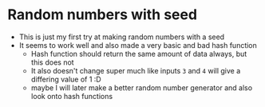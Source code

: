 # Random numbers with seed

- This is just my first try at making random numbers with a seed
- It seems to work well and also made a very basic and bad hash function
	- Hash function should return the same amount of data always, but this does not
	- It also doesn't change super much like inputs `3` and `4` will give a differing value of 1 :D
	- maybe I will later make a better random number generator and also look onto hash functions
